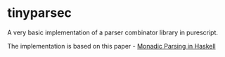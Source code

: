 # tinyparsec
A very basic implementation of a parser combinator library in purescript.

The implementation is based on this paper - [Monadic Parsing in Haskell](http://www.cs.nott.ac.uk/~pszgmh/pearl.pdf)

